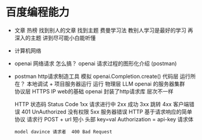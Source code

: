 # 百度编程能力

- 文章
    热榜 找到别人的文章 找到主题
    费曼学习法 教别人学习是最好的学习
      再深入的主题 讲到尽可能小白能听懂


- 计算机网络
- openai 网络请求 怎么搞？
  openai 请求过程的图形化介绍 (postman)
- postman  http请求制造工具
    模拟
    openai.Completion.create() 代码层   运行所在？ 本地调试 + 项目服务器运行
    运行 物理层
    LLM openai 的服务器集群   
    协议层  HTTPS  IP  web的基础  openai 封装了http请求库
    层次不一样 

    HTTP 状态码 Status Code
      1xx  请求进行中
      2xx  成功
      3xx  跳转
      4xx  客户端错误
        401 UnAuthorized  没有权限
      5xx  服务器错误
      HTTP 基于请求响应的简单协议
          请求行   POST + url   短小
          头部     key=val Authorization = api-key
          请求体 
      
      model davince 请求者  400 Bad Request 